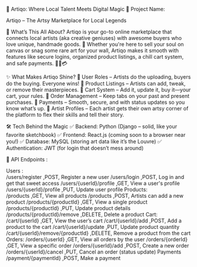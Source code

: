 🎨 Artiqo: Where Local Talent Meets Digital Magic
🌟 Project Name:

Artiqo – The Artsy Marketplace for Local Legends

📌 What’s This All About?
Artiqo is your go-to online marketplace that connects local artists (aka creative geniuses) with awesome buyers who love unique, handmade goods. 🎁 Whether you're here to sell your soul on canvas or snag some rare art for your wall, Artiqo makes it smooth with features like secure logins, organized product listings, a chill cart system, and safe payments. 🎨🛒💳

✨ What Makes Artiqo Shine?
🔹 User Roles – Artists do the uploading, buyers do the buying. Everyone wins!
🔹 Product Listings – Artists can add, tweak, or remove their masterpieces.
🔹 Cart System – Add it, update it, buy it—your cart, your rules.
🔹 Order Management – Keep tabs on your past and present purchases.
🔹 Payments – Smooth, secure, and with status updates so you know what’s up.
🔹 Artist Profiles – Each artist gets their own artsy corner of the platform to flex their skills and tell their story.

🛠️ Tech Behind the Magic
✅ Backend: Python (Django – solid, like your favorite sketchbook)
✅ Frontend: React.js (coming soon to a browser near you!)
✅ Database: MySQL (storing art data like it’s the Louvre)
✅ Authentication: JWT (for login that doesn’t mess around)

📡 API Endpoints :

Users : 	
          /users/register	,POST,	Register a new user
          /users/login	,POST,	Log in and get that sweet access
          /users/{userId}/profile	,GET,	View a user's profile
          /users/{userId}/profile	,PUT,	Update user profile
Products:	
          /products	,GET,	View all products
          /products	,POST,	Artists can add a new product
          /products/{productId}	,GET,	View a single product
          /products/{productId}	,PUT,	Update product details
          /products/{productId}/remove	,DELETE,	Delete a product
Cart:	
          /cart/{userId}	,GET,	View the user’s cart
          /cart/{userId}/add	,POST,	Add a product to the cart
          /cart/{userId}/update	,PUT,	Update product quantity
          /cart/{userId}/remove/{productId}	,DELETE,	Remove a product from the cart
Orders:
          /orders/{userId}	,GET,	View all orders by the user
          /orders/{orderId}	,GET,	View a specific order
          /orders/{userId}/add	,POST,	Create a new order
          /orders/{userId}/cancel	,PUT,	Cancel an order (status update)
Payments	
          /payment/{paymentId}	,POST,	Make a payment
